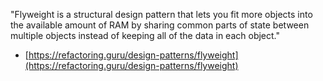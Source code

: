 "Flyweight is a structural design pattern that lets you fit more objects into the available amount of RAM by sharing common parts of state between multiple objects instead of keeping all of the data in each object."

- [https://refactoring.guru/design-patterns/flyweight](https://refactoring.guru/design-patterns/flyweight)
